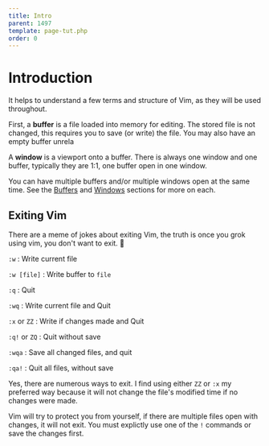 ```yaml
---
title: Intro
parent: 1497
template: page-tut.php
order: 0
---
```


# Introduction

It helps to understand a few terms and structure of Vim, as they will be used throughout.

First, a **buffer** is a file loaded into memory for editing. The stored file is not changed, this requires you to save (or write) the file. You may also have an empty buffer unrela

A **window** is a viewport onto a buffer. There is always one window and one buffer, typically they are 1:1, one buffer open in one window.

You can have multiple buffers and/or multiple windows open at the same time. See the [Buffers](/working-with-vim/buffers/) and [Windows](/working-with-vim/windows/) sections for more on each.

## Exiting Vim

There are a meme of jokes about exiting Vim, the truth is once you grok using vim, you don't want to exit. 🙂

`:w`
: Write current file

`:w [file]`
: Write buffer to `file`

`:q`
: Quit

`:wq`
: Write current file and Quit

`:x` or `ZZ`
: Write if changes made and Quit

`:q!` or `ZQ`
: Quit without save

`:wqa`
: Save all changed files, and quit

`:qa!`
: Quit all files, without save

Yes, there are numerous ways to exit. I find using either `ZZ` or `:x` my preferred way because it will not change the file's modified time if no changes were made.

Vim will try to protect you from yourself, if there are multiple files open with changes, it will not exit. You must explictly use one of the `!` commands or save the changes first.

